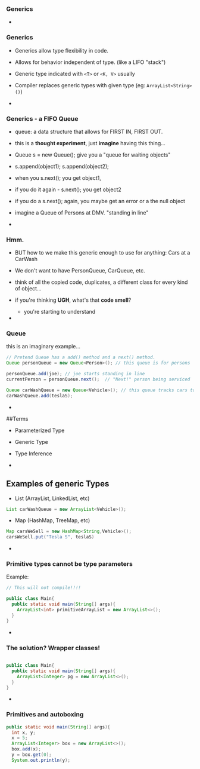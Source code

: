 ### Generics

-
### Generics

- Generics allow type flexibility in code.
- Allows for behavior independent of type. (like a LIFO "stack")  
- Generic type indicated with `<T>` or `<K, V>` usually  
- Compiler replaces generic types with given type (eg: `ArrayList<String>()`)

-

### Generics - a FIFO Queue

- queue: a data structure that allows for FIRST IN, FIRST OUT.
- this is a **thought experiment**, just **imagine** having this thing...
- Queue s = new Queue(); give you a "queue for waiting objects"
- s.append(object1); s.append(object2);
- when you s.next(); you get object1,
- if you do it again - s.next(); you get object2
- if you do a s.next(); again, you maybe get an error or a the null object

- imagine a Queue of Persons at DMV. "standing in line"

-

### Hmm.

- BUT how to we make this generic enough to use for anything: Cars at a CarWash
- We don't want to have PersonQueue, CarQueue, etc.
- think of all the copied code, duplicates, a different class for every kind of object...
- if you're thinking **UGH**, what's that **code smell**?
  - you're starting to understand

-
### Queue

this is an imaginary example...
```Java
// Pretend Queue has a add() method and a next() method.
Queue personQueue = new Queue<Person>(); // this queue is for persons

personQueue.add(joe); // joe starts standing in line
currentPerson = personQueue.next();  // "Next!" person being serviced

Queue carWashQueue = new Queue<Vehicle>(); // this queue tracks cars to be washed
carWashQueue.add(teslaS);
```


-

##Terms

- Parameterized Type
- Generic Type
- Type Inference

-

## Examples of generic Types

- List (ArrayList, LinkedList, etc)
```Java
List carWashQueue = new ArrayList<Vehicle>();
```
- Map (HashMap, TreeMap, etc)
```Java
Map carsWeSell = new HashMap<String,Vehicle>();
carsWeSell.put("Tesla S", teslaS)
```

-
### Primitive types cannot be type parameters

Example:

```Java
// This will not compile!!!!

public class Main{
  public static void main(String[] args){
    ArrayList<int> primitiveArrayList = new ArrayList<>();
  }
}
```

-
### The solution? Wrapper classes!

```Java

public class Main{
  public static void main(String[] args){
    ArrayList<Integer> pg = new ArrayList<>();
  }
}
```

-
### Primitives and autoboxing

```Java
public static void main(String[] args){
  int x, y;
  x = 5;
  ArrayList<Integer> box = new ArrayList<>();
  box.add(x);
  y = box.get(0);
  System.out.println(y);
```
